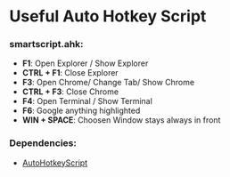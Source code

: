 # Useful Auto Hotkey Script
### smartscript.ahk:
* **F1**: Open Explorer / Show Explorer
* **CTRL + F1**: Close Explorer
* **F3**: Open Chrome/ Change Tab/ Show Chrome
* **CTRL + F3**: Close Chrome
* **F4**: Open Terminal / Show Terminal
* **F6**: Google anything highlighted
* **WIN + SPACE**: Choosen Window stays always in front

### Dependencies:
- [AutoHotkeyScript](https://autohotkey.com/)
